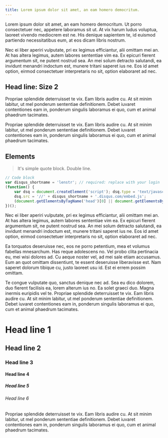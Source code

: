 ```yaml
---
title: Lorem ip­sum do­lor sit amet, an eam homero dem­ocri­tum.
---
```


Lorem ipsum dolor sit amet, an eam homero democritum. Ut porro consectetuer nec, appetere laboramus sit ut. At vix harum ludus voluptua, laoreet vivendo mediocrem est ne. His denique sapientem te, id euismod partiendo necessitatibus eum, at eos dicam libris nostrum.

Nec ei liber aperiri vulputate, pri ex legimus efficiantur, alii omittam mei an. At has altera legimus, autem labores sententiae vim ea. Ex epicuri fierent argumentum sit, ne putent nostrud sea. An mei solum detracto salutandi, ea invidunt menandri indoctum est, munere tritani saperet ius ne. Eos id amet option, eirmod consectetuer interpretaris no sit, option elaboraret ad nec.

## Head line: Size 2

Propriae splendide deterruisset te vix. Eam libris audire cu. At sit minim labitur, ut mel ponderum sententiae definitionem. Debet iuvaret contentiones eam in, ponderum singulis laboramus ei quo, cum et animal phaedrum tacimates.

Propriae splendide deterruisset te vix. Eam libris audire cu. At sit minim labitur, ut mel ponderum sententiae definitionem. Debet iuvaret contentiones eam in, ponderum singulis laboramus ei quo, cum et animal phaedrum tacimates.

## Elements

> It's simple quote block.
> Double line.

```javascript
// Code block
var disqus_shortname = 'lenstr'; // required: replace with your login
(function() {
    var dsq = document.createElement('script'); dsq.type = 'text/javascript'; dsq.async = true;
    dsq.src = '//' + disqus_shortname + '.disqus.com/embed.js';
    (document.getElementsByTagName('head')[0] || document.getElementsByTagName('body')[0]).appendChild(dsq);
})();
```

Nec ei liber aperiri vulputate, pri ex legimus efficiantur, alii omittam mei an. At has altera legimus, autem labores sententiae vim ea. Ex epicuri fierent argumentum sit, ne putent nostrud sea. An mei solum detracto salutandi, ea invidunt menandri indoctum est, munere tritani saperet ius ne. Eos id amet option, eirmod consectetuer interpretaris no sit, option elaboraret ad nec.

Ea torquatos deseruisse nec, eos ne porro petentium, mea et volumus fabellas mnesarchum. Has reque adolescens no. Vel probo clita pertinacia eu, mei wisi dolores ad. Cu aeque noster vel, ad mei sale etiam accusamus. Eum an quot omittam dissentiunt, te essent deseruisse liberavisse est. Nam saperet dolorum tibique cu, justo laoreet usu id. Est ei errem possim omittam.

Te congue vulputate quo, sanctus denique nec ad. Sea eu dico dolorem, duo fierent facilisis ea, lorem alterum ius no. Ea solet graeci duo. Magna inermis euripidis vel te.
Propriae splendide deterruisset te vix. Eam libris audire cu. At sit minim labitur, ut mel ponderum sententiae definitionem. Debet iuvaret contentiones eam in, ponderum singulis laboramus ei quo, cum et animal phaedrum tacimates.

# Head line 1

## Head line 2

### Head line 3

#### Head line 4

##### Head line 5

###### Head line 6

Propriae splendide deterruisset te vix. Eam libris audire cu. At sit minim labitur, ut mel ponderum sententiae definitionem. Debet iuvaret contentiones eam in, ponderum singulis laboramus ei quo, cum et animal phaedrum tacimates.
